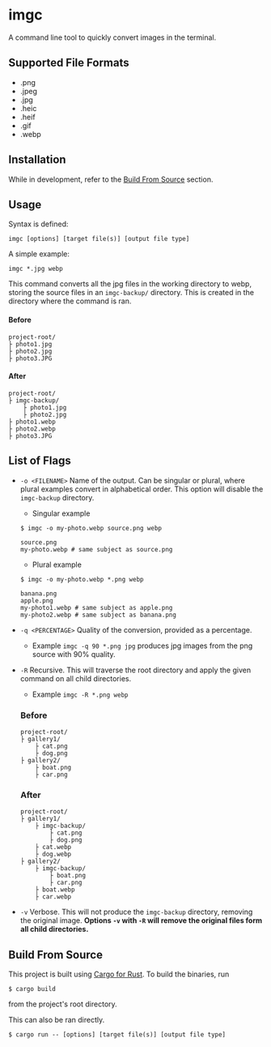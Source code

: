 # imgc

A command line tool to quickly convert images in the terminal. 

## Supported File Formats

- .png
- .jpeg
- .jpg
- .heic
- .heif
- .gif
- .webp

## Installation

While in development, refer to the [Build From Source](#build-from-source) section.

## Usage

Syntax is defined:

```
imgc [options] [target file(s)] [output file type]
```

A simple example:

```
imgc *.jpg webp
```

This command converts all the jpg files in the working directory to webp, storing the source files in an `imgc-backup/` directory. This is created in the directory where the command is ran.

#### **Before**

```
project-root/
├ photo1.jpg
├ photo2.jpg
├ photo3.JPG
```

#### **After**

```
project-root/
├ imgc-backup/
    ├ photo1.jpg
    ├ photo2.jpg
├ photo1.webp
├ photo2.webp
├ photo3.JPG
```
## List of Flags

- `-o <FILENAME>` Name of the output. Can be singular or plural, where plural examples convert in alphabetical order. This option will disable the `imgc-backup` directory.
    - Singular example
    ```
    $ imgc -o my-photo.webp source.png webp

    source.png
    my-photo.webp # same subject as source.png
    ```
    - Plural example
    ```
    $ imgc -o my-photo.webp *.png webp

    banana.png
    apple.png
    my-photo1.webp # same subject as apple.png
    my-photo2.webp # same subject as banana.png
    ```

- `-q <PERCENTAGE>` Quality of the conversion, provided as a percentage.
    - Example `imgc -q 90 *.png jpg` produces jpg images from the png
        source with 90% quality.
- `-R` Recursive. This will traverse the root directory and apply the given command on all child directories.
    - Example `imgc -R *.png webp`

    ### **Before**
    ```
    project-root/
    ├ gallery1/
        ├ cat.png
        ├ dog.png
    ├ gallery2/
        ├ boat.png
        ├ car.png
    ```

    ### **After**

    ```
    project-root/
    ├ gallery1/
        ├ imgc-backup/ 
            ├ cat.png
            ├ dog.png
        ├ cat.webp
        ├ dog.webp
    ├ gallery2/
        ├ imgc-backup/ 
            ├ boat.png
            ├ car.png
        ├ boat.webp
        ├ car.webp
    ```

- `-v` Verbose. This will not produce the `imgc-backup` directory, removing the original image. **Options `-v` with `-R` will remove the original files form all child directories.**

## Build From Source

This project is built using [Cargo for Rust](https://doc.rust-lang.org/cargo/). To build the binaries, run

```
$ cargo build
```

from the project's root directory.  

This can also be ran directly.

```
$ cargo run -- [options] [target file(s)] [output file type]
```
